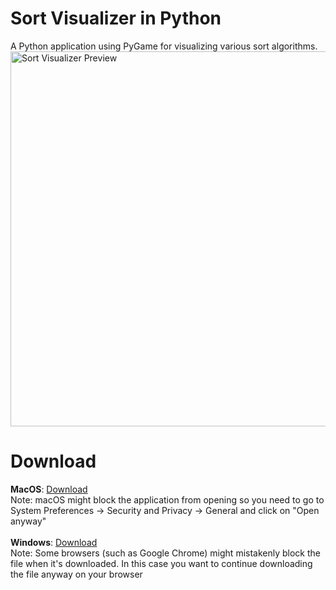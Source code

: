 # Sort Visualizer in Python
A Python application using PyGame for visualizing various sort algorithms.
<img width="600" alt="Sort Visualizer Preview" src="https://user-images.githubusercontent.com/86862325/222879961-69a59ff5-09f2-4f07-a17f-2c27a0c98156.png">

# Download
<b>MacOS</b>: <a href="https://github.com/Jian-Li1/sort-visualizer/releases/download/v1.0.0/Sort-Visualizer-macOS.zip">Download</a>
<br>
Note: macOS might block the application from opening so you need to go to System Preferences -> Security and Privacy -> General and click on "Open anyway"
<br>
<br>
<b>Windows</b>: <a href="https://github.com/Jian-Li1/sort-visualizer/releases/download/v1.0.0/Sort-Visualizer-Windows.zip">Download</a>
<br>
Note: Some browsers (such as Google Chrome) might mistakenly block the file when it's downloaded. In this case you want to continue downloading the file anyway on your browser
